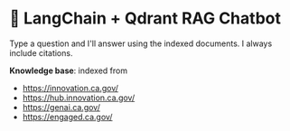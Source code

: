 # 🧠 LangChain + Qdrant RAG Chatbot

Type a question and I'll answer using the indexed documents. I always include citations.

**Knowledge base**: indexed from
- <https://innovation.ca.gov/>
- <https://hub.innovation.ca.gov/>
- <https://genai.ca.gov/>
- <https://engaged.ca.gov/>